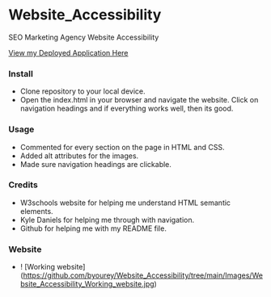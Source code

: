 # Website_Accessibility
SEO Marketing Agency Website Accessibility

<a href="https://byourey.github.io/Website_Accessibility">View my Deployed Application Here</a>

### Install
* Clone repository to your local device.
* Open the index.html in your browser and navigate the website. Click on navigation headings and if everything works well, then its good.

### Usage
* Commented for every section on the page in HTML and CSS.
* Added alt attributes for the images.
* Made sure navigation headings are clickable.

### Credits
* W3schools website for helping me understand HTML semantic elements.
* Kyle Daniels for helping me through with navigation.
* Github for helping me with my README file.

### Website
* ! [Working website] (https://github.com/byourey/Website_Accessibility/tree/main/Images/Website_Accessibility_Working_website.jpg)



